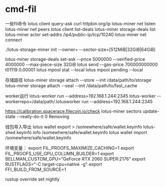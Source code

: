 # cmd-fil
一些fil命令
lotus client query-ask
curl httpbin.org/ip
lotus-miner net listen
lotus-miner net peers
lotus client list-deals
lotus-miner storage-deals list
lotus-miner actor set-addrs /ip4/public-ip/tcp/10240
lotus-miner net connect 

./lotus-storage-miner init --owner=<bls-address-with-funds> --sector-size=[512MiB|32GiB|64GiB]

lotus-miner storage-deals set-ask --price 5000000 --verified-price 4000000 --max-piece-size 32GiB
lotus send --gas-price 700000000000 t01119 0.00001
lotus mpool stat --local
lotus mpool pending --local

存储路径
lotus-miner storage attach --store --init /data/path/to/storage
lotus-miner storage attach --seal --init /data/path/to/fast_cache

worker运行
lotus-worker run --address=192.168.1.244:2345
lotus-worker --workerrepo=/data/path/.lotusworker run --address=192.168.1.244:2345


https://calibration.spacerace.filecoin.io/check
lotus-miner sectors update-state --really-do-it 0 Removing

钱包导入导出
lotus wallet export <addr> > /somewhere/safe/wallet.keyinfo
lotus-shed keyinfo info /somewhere/safe/wallet.keyinfo
lotus wallet import /somewhere/safe/wallet.keyinfo

环境变量：
export FIL_PROOFS_MAXIMIZE_CACHING=1
export FIL_PROOFS_USE_GPU_COLUMN_BUILDER=1
export BELLMAN_CUSTOM_GPU="GeForce RTX 2060 SUPER:2176"
export RUSTFLAGS="-C target-cpu=native -g"
export FFI_BUILD_FROM_SOURCE=1


rustup override set nightly
